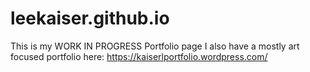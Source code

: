 # leekaiser.github.io

This is my WORK IN PROGRESS Portfolio page
I also have a mostly art focused portfolio here: https://kaiserlportfolio.wordpress.com/

